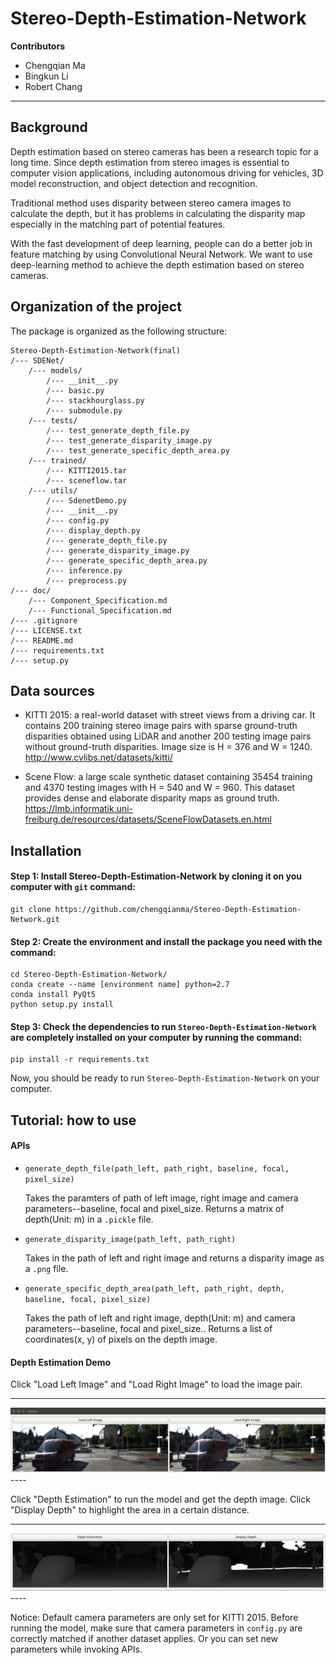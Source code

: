 # Stereo-Depth-Estimation-Network

**Contributors**
- Chengqian Ma
- Bingkun Li
- Robert Chang
----------------------------------

## Background
Depth estimation based on stereo cameras has been a research topic for a long time. Since depth estimation from stereo images is essential to computer vision applications, including autonomous driving for vehicles, 3D model reconstruction, and object detection and recognition.

Traditional method uses disparity between stereo camera images to calculate the depth, but it has problems in calculating the disparity map especially in the matching part of potential features.

With the fast development of deep learning, people can do a better job in feature matching by using Convolutional Neural Network. We want to use deep-learning method to achieve the depth estimation based on stereo cameras.

## Organization of the project

The package is organized as the following structure:

    Stereo-Depth-Estimation-Network(final)
    /--- SDENet/
        /--- models/
            /--- __init__.py
            /--- basic.py
            /--- stackhourglass.py
            /--- submodule.py
        /--- tests/
            /--- test_generate_depth_file.py
            /--- test_generate_disparity_image.py
            /--- test_generate_specific_depth_area.py
        /--- trained/
            /--- KITTI2015.tar
            /--- sceneflow.tar
        /--- utils/
            /--- SdenetDemo.py            
            /--- __init__.py
            /--- config.py
            /--- display_depth.py
            /--- generate_depth_file.py
            /--- generate_disparity_image.py
            /--- generate_specific_depth_area.py
            /--- inference.py
            /--- preprocess.py
    /--- doc/
        /--- Component_Specification.md
        /--- Functional_Specification.md
    /--- .gitignore
    /--- LICENSE.txt
    /--- README.md
    /--- requirements.txt
    /--- setup.py
    
## Data sources
- KITTI 2015: a real-world dataset with street views from a driving car. It contains 200 training stereo image pairs with sparse ground-truth disparities obtained using LiDAR and another 200 testing image pairs without ground-truth disparities. Image size is H = 376 and W = 1240.
http://www.cvlibs.net/datasets/kitti/

- Scene Flow: a large scale synthetic dataset containing 35454 training and 4370 testing images with H = 540 and W = 960. This dataset provides dense and elaborate disparity maps as ground truth.
https://lmb.informatik.uni-freiburg.de/resources/datasets/SceneFlowDatasets.en.html

## Installation
#### Step 1: Install Stereo-Depth-Estimation-Network by cloning it on you computer with `git` command:

```
git clone https://github.com/chengqianma/Stereo-Depth-Estimation-Network.git
```

#### Step 2: Create the environment and install the package you need with the command:

```
cd Stereo-Depth-Estimation-Network/
conda create --name [environment name] python=2.7
conda install PyQt5
python setup.py install
```

#### Step 3: Check the dependencies to run `Stereo-Depth-Estimation-Network` are completely installed on your computer by running the command:

```
pip install -r requirements.txt
```

Now, you should be ready to run `Stereo-Depth-Estimation-Network` on  your computer. 

## Tutorial: how to use
#### APIs
- `generate_depth_file(path_left, path_right, baseline, focal, pixel_size)`
    
    Takes the paramters of path of left image, right image and camera parameters--baseline, focal and pixel_size. Returns a matrix of depth(Unit: m) in a `.pickle` file.
    
- `generate_disparity_image(path_left, path_right)` 
    
    Takes in the path of left and right image and returns a disparity image as a `.png` file. 

- `generate_specific_depth_area(path_left, path_right, depth, baseline, focal, pixel_size)`
    
    Takes the path of left and right image, depth(Unit: m) and camera parameters--baseline, focal and pixel_size.. Returns a list of coordinates(x, y) of pixels on the depth image. 

#### Depth Estimation Demo
Click "Load Left Image" and "Load Right Image" to load the image pair. 

----
<img src="doc/input_image.jpg">
----

Click "Depth Estimation" to run the model and get the depth image. Click "Display Depth" to highlight the area in a certain distance.

----
<img src="doc/estimation.jpg">
----

Notice: Default camera parameters are only set for KITTI 2015. Before running the model, make sure that camera parameters in `config.py` are correctly matched if another dataset applies. Or you can set new parameters while invoking APIs. 
